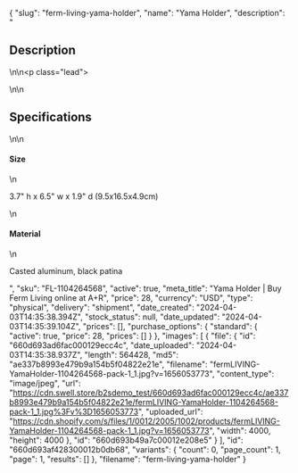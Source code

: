 {
  "slug": "ferm-living-yama-holder",
  "name": "Yama Holder",
  "description": "<h2>Description</h2>\n<!-- split -->\n<p class=\"lead\"> </p>\n<!-- split -->\n<h2>Specifications</h2>\n<!-- split -->\n<h4>Size</h4>\n<p>3.7\" h x 6.5\" w x 1.9\" d (9.5x16.5x4.9cm)</p>\n<h4>Material</h4>\n<p>Casted aluminum, black patina</p>",
  "sku": "FL-1104264568",
  "active": true,
  "meta_title": "Yama Holder | Buy Ferm Living online at A+R",
  "price": 28,
  "currency": "USD",
  "type": "physical",
  "delivery": "shipment",
  "date_created": "2024-04-03T14:35:38.394Z",
  "stock_status": null,
  "date_updated": "2024-04-03T14:35:39.104Z",
  "prices": [],
  "purchase_options": {
    "standard": {
      "active": true,
      "price": 28,
      "prices": []
    }
  },
  "images": [
    {
      "file": {
        "id": "660d693ad6fac000129ecc4c",
        "date_uploaded": "2024-04-03T14:35:38.937Z",
        "length": 564428,
        "md5": "ae337b8993e479b9a154b5f04822e21e",
        "filename": "fermLIVING-YamaHolder-1104264568-pack-1_1.jpg?v=1656053773",
        "content_type": "image/jpeg",
        "url": "https://cdn.swell.store/b2sdemo_test/660d693ad6fac000129ecc4c/ae337b8993e479b9a154b5f04822e21e/fermLIVING-YamaHolder-1104264568-pack-1_1.jpg%3Fv%3D1656053773",
        "uploaded_url": "https://cdn.shopify.com/s/files/1/0012/2005/1002/products/fermLIVING-YamaHolder-1104264568-pack-1_1.jpg?v=1656053773",
        "width": 4000,
        "height": 4000
      },
      "id": "660d693b49a7c00012e208e5"
    }
  ],
  "id": "660d693af428300012b0db68",
  "variants": {
    "count": 0,
    "page_count": 1,
    "page": 1,
    "results": []
  },
  "filename": "ferm-living-yama-holder"
}